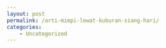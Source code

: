 ```yaml
---
layout: post
permalink: /arti-mimpi-lewat-kuburan-siang-hari/
categories:
    - Uncategorized
---
```


